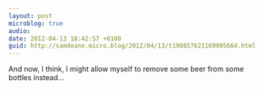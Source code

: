```yaml
---
layout: post
microblog: true
audio: 
date: 2012-04-13 18:42:57 +0100
guid: http://samdeane.micro.blog/2012/04/13/t190857621169905664.html
---
```

And now, I think, I might allow myself to remove some beer from some bottles instead...
